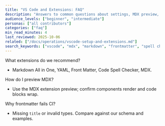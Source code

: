 ```yaml
---
title: "VS Code and Extensions: FAQ"
description: "Answers to common questions about settings, MDX preview, spell-check, and frontmatter."
audience_levels: ["beginner", "intermediate"]
personas: ["all contributors"]
categories: ["faq"]
min_read_minutes: 4
last_reviewed: 2025-10-06
related: ["/docs/operations/vscode-setup-and-extensions.md"]
search_keywords: ["vscode", "mdx", "markdown", "frontmatter", "spell checker"]
---
```


What extensions do we recommend?

- Markdown All in One, YAML, Front Matter, Code Spell Checker, MDX.

How do I preview MDX?

- Use the MDX extension preview; confirm components render and code blocks wrap.

Why frontmatter fails CI?

- Missing `title` or invalid types. Compare against our schema and examples.

